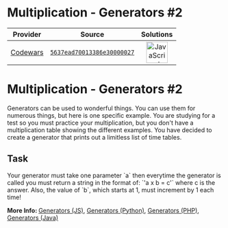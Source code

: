 [_metadata_:generated]: - "true"

# Multiplication - Generators #2

<!-- INFO TABLE BEGIN -->

| Provider                                        | Source                                                                               | Solutions                                                                                                                                                    |
| :---------------------------------------------: | :----------------------------------------------------------------------------------: | :----------------------------------------------------------------------------------------------------------------------------------------------------------: |
| [Codewars](../../../docs/providers/Codewars.md) | [`5637ead70013386e30000027`](https://www.codewars.com/kata/5637ead70013386e30000027) | [<img src="https://res.cloudinary.com/rascaltwo/image/upload/v1631924076/javascript_ehszr7.svg" alt="JavaScript" title="JavaScript" width="50" />](solve.js) |

<!-- INFO TABLE END -->

<h1>Multiplication - Generators #2</h1>
Generators can be used to wonderful things. You can use them for numerous things, but here is one specific example. You are studying for a test so you must practice your multiplication, but you don't have a multiplication table showing the different examples. You have decided to create a generator that prints out a limitless list of time tables.

<h2>Task</h2>
<p>
Your generator must take one parameter `a` then everytime the generator is called you must return a string in the format of: `'a x b = c'` where c is the answer. Also, the value of `b`, which starts at 1, must increment by 1 each time!
</p>

<strong>More Info: </strong>[Generators (JS)](https://developer.mozilla.org/en-US/docs/Web/JavaScript/Guide/Iterators_and_Generators), <a href="https://wiki.python.org/moin/Generators">Generators (Python)</a>, [Generators (PHP)](http://php.net/manual/en/language.generators.php), [Generators (Java)](https://thecannycoder.wordpress.com/2014/07/04/generators/)
